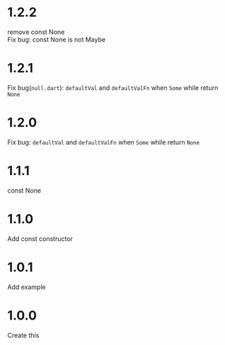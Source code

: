 # 1.2.2
remove const None  
Fix bug: const None<Null> is not Maybe<T>

# 1.2.1
Fix bug(`null.dart`): `defaultVal` and `defaultValFn` when `Some` while return `None`

# 1.2.0
Fix bug: `defaultVal` and `defaultValFn` when `Some` while return `None`

# 1.1.1
const None

# 1.1.0
Add const constructor

# 1.0.1
Add example

# 1.0.0
Create this
